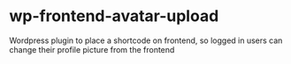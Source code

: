 # wp-frontend-avatar-upload
Wordpress plugin to place a shortcode on frontend, so logged in users can change their profile picture from the frontend
